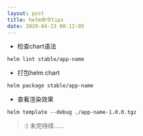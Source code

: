 ```yaml
---
layout: post
title: helm命令tips
date: 2020-04-23 00:12:05
---
```


- 检查chart语法

```
helm lint stable/app-name
```

- 打包helm chart

```
helm package stable/app-name
```

- 查看渲染效果

```
helm template --debug ./app-name-1.0.0.tgz
```

> :) 未完待续......

